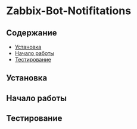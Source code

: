 # Zabbix-Bot-Notifitations

## Содержание
- [Установка](#установка)
- [Начало работы](#начало-работы)
- [Тестирование](#тестирование)

## Установка


## Начало работы


## Тестирование
